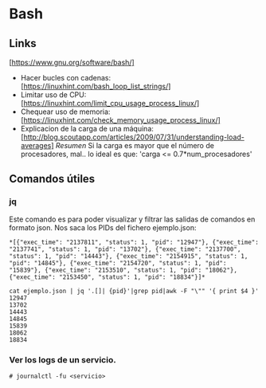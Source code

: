 # Bash
## Links
[https://www.gnu.org/software/bash/] 
* Hacer bucles con cadenas: [https://linuxhint.com/bash_loop_list_strings/]
* Limitar uso de CPU: [https://linuxhint.com/limit_cpu_usage_process_linux/] 
* Chequear uso de memoria: [https://linuxhint.com/check_memory_usage_process_linux/] 
* Explicacion de la carga de una máquina: [http://blog.scoutapp.com/articles/2009/07/31/understanding-load-averages] *Resumen* Si la carga es mayor que el número de procesadores, mal.. lo ideal es que: 'carga <= 0.7*num_procesadores' 

## Comandos útiles
### jq
Este comando es para poder visualizar y filtrar las salidas de comandos en formato json.
Nos saca los PIDs del fichero ejemplo.json:

    *[{"exec_time": "2137811", "status": 1, "pid": "12947"}, {"exec_time": "2137741", "status": 1, "pid": "13702"}, {"exec_time": "2137700", "status": 1, "pid": "14443"}, {"exec_time": "2154915", "status": 1, "pid": "14845"}, {"exec_time": "2154720", "status": 1, "pid": "15839"}, {"exec_time": "2153510", "status": 1, "pid": "18062"}, {"exec_time": "2153450", "status": 1, "pid": "18834"}]*

```
cat ejemplo.json | jq '.[]| {pid}'|grep pid|awk -F "\"" '{ print $4 }'
12947
13702
14443
14845
15839
18062
18834
```
### Ver los logs de un servicio.
`# journalctl -fu <servicio>`


